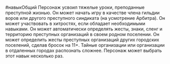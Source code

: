 #навыкОбщий
Персонаж усвоил тяжелые уроки, преподанные преступной жизнью. Он может начать игру в качестве члена гильдии воров или другого преступного синдиката (на усмотрение Арбитра). Он может участвовать в хитростях, если обладает необходимыми навыками. Он может автоматически определять жесты, знаки, сленг и территорию преступных организаций в своем родном поселении. Он может определить жесты преступных организаций других городских поселений, сделав бросок на 11+. Тайные организации или организации в отдаленных городах распознать сложнее. Персонаж может выбрать этот навык несколько раз.
